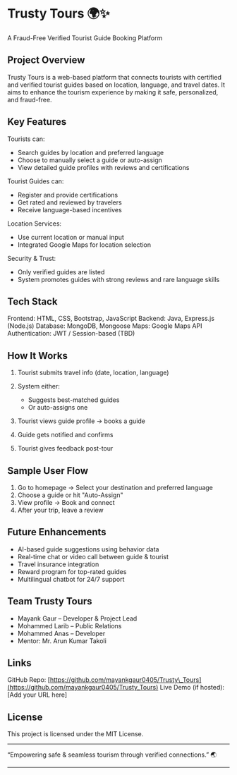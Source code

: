 # Trusty Tours 🌍✨

A Fraud-Free Verified Tourist Guide Booking Platform

## Project Overview

Trusty Tours is a web-based platform that connects tourists with certified and verified tourist guides based on location, language, and travel dates. It aims to enhance the tourism experience by making it safe, personalized, and fraud-free.

## Key Features

Tourists can:

* Search guides by location and preferred language
* Choose to manually select a guide or auto-assign
* View detailed guide profiles with reviews and certifications

Tourist Guides can:

* Register and provide certifications
* Get rated and reviewed by travelers
* Receive language-based incentives

Location Services:

* Use current location or manual input
* Integrated Google Maps for location selection

Security & Trust:

* Only verified guides are listed
* System promotes guides with strong reviews and rare language skills

## Tech Stack

Frontend: HTML, CSS, Bootstrap, JavaScript
Backend: Java, Express.js (Node.js)
Database: MongoDB, Mongoose
Maps: Google Maps API
Authentication: JWT / Session-based (TBD)

## How It Works

1. Tourist submits travel info (date, location, language)
2. System either:

   * Suggests best-matched guides
   * Or auto-assigns one
3. Tourist views guide profile → books a guide
4. Guide gets notified and confirms
5. Tourist gives feedback post-tour

## Sample User Flow

1. Go to homepage → Select your destination and preferred language
2. Choose a guide or hit "Auto-Assign"
3. View profile → Book and connect
4. After your trip, leave a review

## Future Enhancements

* AI-based guide suggestions using behavior data
* Real-time chat or video call between guide & tourist
* Travel insurance integration
* Reward program for top-rated guides
* Multilingual chatbot for 24/7 support

## Team Trusty Tours

* Mayank Gaur  – Developer & Project Lead
* Mohammed Larib – Public Relations
* Mohammed Anas – Developer
* Mentor: Mr. Arun Kumar Takoli

## Links

GitHub Repo: [https://github.com/mayankgaur0405/Trusty\_Tours](https://github.com/mayankgaur0405/Trusty_Tours)
Live Demo (if hosted): \[Add your URL here]

## License

This project is licensed under the MIT License.

---

“Empowering safe & seamless tourism through verified connections.” 🌏

---

